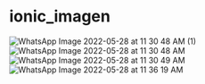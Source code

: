 # ionic_imagen
![WhatsApp Image 2022-05-28 at 11 30 48 AM (1)](https://user-images.githubusercontent.com/65981417/170834485-4114e38b-cd76-45ce-9620-f8606961fcdb.jpeg)
![WhatsApp Image 2022-05-28 at 11 30 48 AM](https://user-images.githubusercontent.com/65981417/170834489-1359f017-bf1d-45f5-8148-c7da3c907448.jpeg)
![WhatsApp Image 2022-05-28 at 11 30 49 AM](https://user-images.githubusercontent.com/65981417/170834492-6c30cf4d-1c8b-4dc4-a46f-e11e679f4be6.jpeg)
![WhatsApp Image 2022-05-28 at 11 36 19 AM](https://user-images.githubusercontent.com/65981417/170834507-3fc10e06-f262-4eb9-8b08-d17b277eaba8.jpeg)
